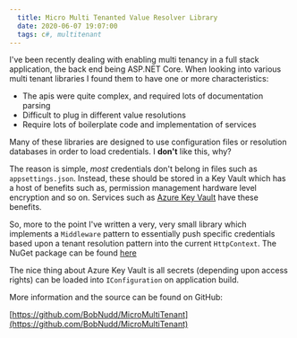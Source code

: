```yaml
---
  title: Micro Multi Tenanted Value Resolver Library
  date: 2020-06-07 19:07:00
  tags: c#, multitenant
---
```


I've been recently dealing with enabling multi tenancy in a full stack application, the back end being ASP.NET Core. When looking into various multi tenant libraries I found them to have one or more characteristics:

* The apis were quite complex, and required lots of documentation parsing
* Difficult to plug in different value resolutions
* Require lots of boilerplate code and implementation of services

Many of these libraries are designed to use configuration files or resolution databases in order to load credentials. I **don't** like this, why?

The reason is simple, *most* credentials don't belong in files such as `appsettings.json`. Instead, these should be stored in a Key Vault which has a host of benefits such as, permission management hardware level encryption and so on. Services such as [Azure Key Vault](https://azure.microsoft.com/en-gb/services/key-vault/) have these benefits.

So, more to the point I've written a very, very small library which implements a `Middleware` pattern to essentially push specific credentials based upon a tenant resolution pattern into the current `HttpContext`. The NuGet package can be found [here](https://www.nuget.org/packages/BobNudd.MicroMultiTenant)

The nice thing about Azure Key Vault is all secrets (depending upon access rights) can be loaded into `IConfiguration` on application build.

More information and the source can be found on GitHub:

[https://github.com/BobNudd/MicroMultiTenant](https://github.com/BobNudd/MicroMultiTenant)

